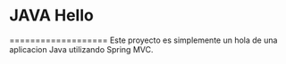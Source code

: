 # JAVA Hello
===================
Este proyecto es simplemente un hola de una aplicacion Java utilizando Spring MVC.